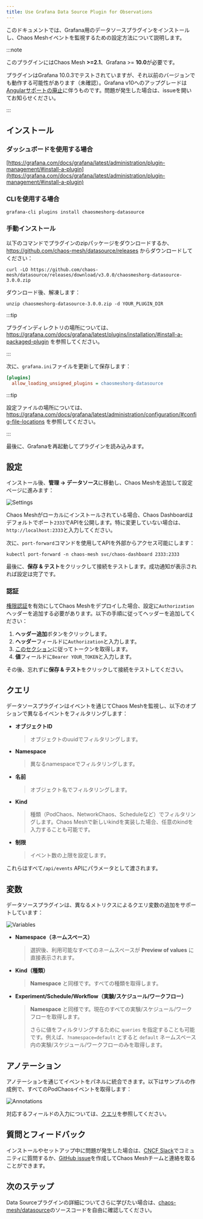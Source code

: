 ```yaml
---
title: Use Grafana Data Source Plugin for Observations
---
```


このドキュメントでは、Grafana用のデータソースプラグインをインストールし、Chaos Meshイベントを監視するための設定方法について説明します。

:::note

このプラグインにはChaos Mesh **>=2.1**、Grafana >= **10.0**が必要です。

プラグインはGrafana 10.0.3でテストされていますが、それ以前のバージョンでも動作する可能性があります（未確認）。Grafana v10へのアップグレードは[Angularサポートの廃止](https://github.com/chaos-mesh/datasource/issues/55)に伴うものです。問題が発生した場合は、issueを開いてお知らせください。

:::

## インストール

### ダッシュボードを使用する場合

[https://grafana.com/docs/grafana/latest/administration/plugin-management/#install-a-plugin](https://grafana.com/docs/grafana/latest/administration/plugin-management/#install-a-plugin)

### CLIを使用する場合

```sh
grafana-cli plugins install chaosmeshorg-datasource
```

### 手動インストール

以下のコマンドでプラグインのzipパッケージをダウンロードするか、https://github.com/chaos-mesh/datasource/releases からダウンロードしてください：

```shell
curl -LO https://github.com/chaos-mesh/datasource/releases/download/v3.0.0/chaosmeshorg-datasource-3.0.0.zip
```

ダウンロード後、解凍します：

```shell
unzip chaosmeshorg-datasource-3.0.0.zip -d YOUR_PLUGIN_DIR
```

:::tip

プラグインディレクトリの場所については、https://grafana.com/docs/grafana/latest/plugins/installation/#install-a-packaged-plugin を参照してください。

:::

次に、`grafana.ini`ファイルを更新して保存します：

```ini
[plugins]
  allow_loading_unsigned_plugins = chaosmeshorg-datasource
```

:::tip

設定ファイルの場所については、https://grafana.com/docs/grafana/latest/administration/configuration/#config-file-locations を参照してください。

:::

最後に、Grafanaを再起動してプラグインを読み込みます。

## 設定

インストール後、**管理 -> データソース**に移動し、Chaos Meshを追加して設定ページに進みます：

![Settings](img/grafana/settings.png)

Chaos Meshがローカルにインストールされている場合、Chaos Dashboardはデフォルトでポート`2333`でAPIを公開します。特に変更していない場合は、`http://localhost:2333`と入力してください。

次に、`port-forward`コマンドを使用してAPIを外部からアクセス可能にします：

```shell
kubectl port-forward -n chaos-mesh svc/chaos-dashboard 2333:2333
```

最後に、**保存 & テスト**をクリックして接続をテストします。成功通知が表示されれば設定は完了です。

### 認証

[権限認証](./manage-user-permissions.md)を有効にしてChaos Meshをデプロイした場合、設定に`Authorization`ヘッダーを追加する必要があります。以下の手順に従ってヘッダーを追加してください：

1. **ヘッダー追加**ボタンをクリックします。
2. **ヘッダー**フィールドに`Authorization`と入力します。
3. [このセクション](./manage-user-permissions.md#get-the-token)に従ってトークンを取得します。
4. **値**フィールドに`Bearer YOUR_TOKEN`と入力します。

その後、忘れずに**保存 & テスト**をクリックして接続をテストしてください。

## クエリ

データソースプラグインはイベントを通じてChaos Meshを監視し、以下のオプションで異なるイベントをフィルタリングします：

- **オブジェクトID**

  > オブジェクトのuuidでフィルタリングします。

- **Namespace**

  > 異なるnamespaceでフィルタリングします。

- **名前**

  > オブジェクト名でフィルタリングします。

- **Kind**

  > 種類（PodChaos、NetworkChaos、Scheduleなど）でフィルタリングします。Chaos Meshで新しいkindを実装した場合、任意のkindを入力することも可能です。

- **制限**

  > イベント数の上限を設定します。

これらはすべて`/api/events` APIにパラメータとして渡されます。

## 変数

データソースプラグインは、異なるメトリクスによるクエリ変数の追加をサポートしています：

![Variables](img/grafana/variables.png)

- **Namespace（ネームスペース）**

  > 選択後、利用可能なすべてのネームスペースが **Preview of values** に直接表示されます。

- **Kind（種類）**

  > **Namespace** と同様です。すべての種類を取得します。

- **Experiment/Schedule/Workflow（実験/スケジュール/ワークフロー）**

  > **Namespace** と同様です。現在のすべての実験/スケジュール/ワークフローを取得します。
  >
  > さらに値をフィルタリングするために `queries` を指定することも可能です。例えば、`?namespace=default` とすると `default` ネームスペース内の実験/スケジュール/ワークフローのみを取得します。

## アノテーション

アノテーションを通じてイベントをパネルに統合できます。以下はサンプルの作成例で、すべてのPodChaosイベントを取得します：

![Annotations](img/grafana/annotations.png)

対応するフィールドの入力については、[クエリ](#query)を参照してください。

## 質問とフィードバック

インストールやセットアップ中に問題が発生した場合は、[CNCF Slack](https://cloud-native.slack.com/archives/C0193VAV272)でコミュニティに質問するか、[GitHub issue](https://github.com/chaos-mesh/datasource/issues)を作成してChaos Meshチームと連絡を取ることができます。

## 次のステップ

Data Sourceプラグインの詳細についてさらに学びたい場合は、[chaos-mesh/datasource](https://github.com/chaos-mesh/datasource)のソースコードを自由に確認してください。
